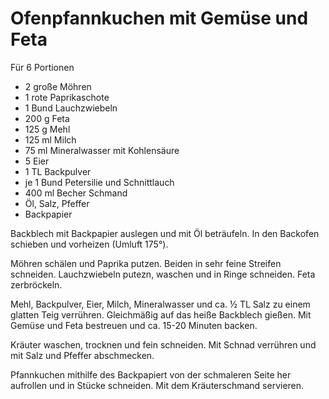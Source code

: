 Ofenpfannkuchen mit Gemüse und Feta
===================================

Für 6 Portionen

* 2 große Möhren
* 1 rote Paprikaschote
* 1 Bund Lauchzwiebeln
* 200 g Feta
* 125 g Mehl
* 125 ml Milch
* 75 ml Mineralwasser mit Kohlensäure
* 5 Eier
* 1 TL Backpulver
* je 1 Bund Petersilie und Schnittlauch
* 400 ml Becher Schmand
* Öl, Salz, Pfeffer
* Backpapier

Backblech mit Backpapier auslegen und mit Öl beträufeln. In den Backofen schieben und vorheizen (Umluft 175°).

Möhren schälen und Paprika putzen. Beiden in sehr feine Streifen schneiden. Lauchzwiebeln putezn, waschen und in Ringe schneiden. Feta zerbröckeln.

Mehl, Backpulver, Eier, Milch, Mineralwasser und ca. ½ TL Salz zu einem glatten Teig verrühren. Gleichmäßig auf das heiße Backblech gießen. Mit Gemüse und Feta bestreuen und ca. 15-20 Minuten backen.

Kräuter waschen, trocknen und fein schneiden. Mit Schnad verrühren und mit Salz und Pfeffer abschmecken.

Pfannkuchen mithilfe des Backpapiert von der schmaleren Seite her aufrollen und in Stücke schneiden. Mit dem Kräuterschmand servieren.